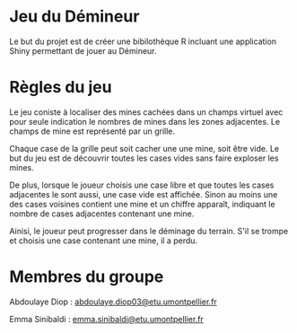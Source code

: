 # Jeu du Démineur

Le but du projet est de créer une bibilothèque R incluant une application Shiny permettant de jouer au Démineur.

# Règles du jeu

Le jeu coniste à localiser des mines cachées dans un champs virtuel avec pour seule indication le nombres de mines dans les zones adjacentes. Le champs de mine est représenté par un grille.

Chaque case de la grille peut soit cacher une une mine, soit être vide. Le but du jeu est de découvrir toutes les cases vides sans faire exploser les mines.

De plus, lorsque le joueur choisis une case libre et que toutes les cases adjacentes le sont aussi, une case vide est affichée. Sinon au moins une des cases voisines contient une mine et un chiffre apparaît, indiquant le nombre de cases adjacentes contenant une mine.

Ainisi, le joueur peut progresser dans le déminage du terrain. S'il se trompe et choisis une case contenant une mine, il a perdu.


# Membres du groupe

Abdoulaye Diop : abdoulaye.diop03@etu.umontpellier.fr

Emma Sinibaldi : emma.sinibaldi@etu.umontpellier.fr
